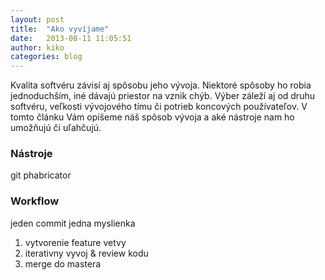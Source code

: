 ```yaml
---
layout: post
title:  "Ako vyvíjame"
date:   2013-08-11 11:05:51
author: kiko
categories: blog
---
```


Kvalita softvéru závisí aj spôsobu jeho vývoja. Niektoré spôsoby ho robia jednoduchším, iné dávajú priestor na vznik chýb. Výber záleží aj od druhu softvéru, veľkosti vývojového tímu či potrieb koncových používateľov. V tomto článku Vám opíšeme náš spôsob vývoja a aké nástroje nam ho umožňujú či uľahčujú.

### Nástroje ###
git
phabricator

### Workflow ###
jeden commit jedna myslienka

1. vytvorenie feature vetvy
2. iterativny vyvoj & review kodu
3. merge do mastera
